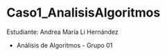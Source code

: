 # Caso1_AnalisisAlgoritmos
Estudiante: Andrea María Li Hernández
- Análisis de Algoritmos - Grupo 01
